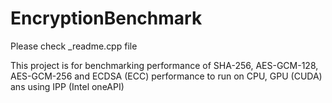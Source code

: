 # EncryptionBenchmark
Please check _readme.cpp file

This project is for benchmarking performance of SHA-256, AES-GCM-128, AES-GCM-256 and ECDSA (ECC) performance to run on CPU, GPU (CUDA) ans using IPP (Intel oneAPI)
